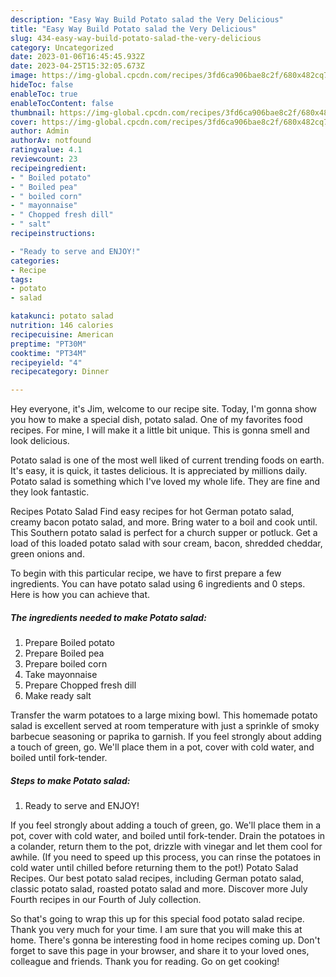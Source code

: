 ```yaml
---
description: "Easy Way Build Potato salad the Very Delicious"
title: "Easy Way Build Potato salad the Very Delicious"
slug: 434-easy-way-build-potato-salad-the-very-delicious
category: Uncategorized
date: 2023-01-06T16:45:45.932Z
date: 2023-04-25T15:32:05.673Z
image: https://img-global.cpcdn.com/recipes/3fd6ca906bae8c2f/680x482cq70/potato-salad-recipe-main-photo.jpg
hideToc: false
enableToc: true
enableTocContent: false
thumbnail: https://img-global.cpcdn.com/recipes/3fd6ca906bae8c2f/680x482cq70/potato-salad-recipe-main-photo.jpg
cover: https://img-global.cpcdn.com/recipes/3fd6ca906bae8c2f/680x482cq70/potato-salad-recipe-main-photo.jpg
author: Admin
authorAv: notfound
ratingvalue: 4.1
reviewcount: 23
recipeingredient:
- " Boiled potato"
- " Boiled pea"
- " boiled corn"
- " mayonnaise"
- " Chopped fresh dill"
- " salt"
recipeinstructions:

- "Ready to serve and ENJOY!"
categories:
- Recipe
tags:
- potato
- salad

katakunci: potato salad 
nutrition: 146 calories
recipecuisine: American
preptime: "PT30M"
cooktime: "PT34M"
recipeyield: "4"
recipecategory: Dinner

---
```



Hey everyone, it's Jim, welcome to our recipe site. Today, I'm gonna show you how to make a special dish, potato salad. One of my favorites food recipes. For mine, I will make it a little bit unique. This is gonna smell and look delicious.

Potato salad is one of the most well liked of current trending foods on earth. It's easy, it is quick, it tastes delicious. It is appreciated by millions daily. Potato salad is something which I've loved my whole life. They are fine and they look fantastic.

Recipes Potato Salad Find easy recipes for hot German potato salad, creamy bacon potato salad, and more. Bring water to a boil and cook until. This Southern potato salad is perfect for a church supper or potluck. Get a load of this loaded potato salad with sour cream, bacon, shredded cheddar, green onions and.


To begin with this particular recipe, we have to first prepare a few ingredients. You can have potato salad using 6 ingredients and 0 steps. Here is how you can achieve that.

<!--inarticleads1-->

##### The ingredients needed to make Potato salad:

1. Prepare  Boiled potato
1. Prepare  Boiled pea
1. Prepare  boiled corn
1. Take  mayonnaise
1. Prepare  Chopped fresh dill
1. Make ready  salt


Transfer the warm potatoes to a large mixing bowl. This homemade potato salad is excellent served at room temperature with just a sprinkle of smoky barbecue seasoning or paprika to garnish. If you feel strongly about adding a touch of green, go. We&#39;ll place them in a pot, cover with cold water, and boiled until fork-tender. 

<!--inarticleads2-->

##### Steps to make Potato salad:


1. Ready to serve and ENJOY!

If you feel strongly about adding a touch of green, go. We&#39;ll place them in a pot, cover with cold water, and boiled until fork-tender. Drain the potatoes in a colander, return them to the pot, drizzle with vinegar and let them cool for awhile. (If you need to speed up this process, you can rinse the potatoes in cold water until chilled before returning them to the pot!) Potato Salad Recipes. Our best potato salad recipes, including German potato salad, classic potato salad, roasted potato salad and more. Discover more July Fourth recipes in our Fourth of July collection. 

So that's going to wrap this up for this special food potato salad recipe. Thank you very much for your time. I am sure that you will make this at home. There's gonna be interesting food in home recipes coming up. Don't forget to save this page in your browser, and share it to your loved ones, colleague and friends. Thank you for reading. Go on get cooking!
